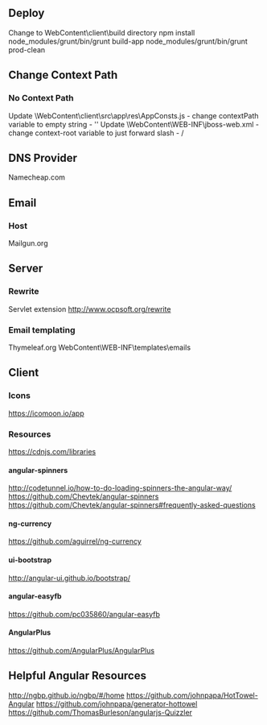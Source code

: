 
## Deploy

Change to WebContent\client\build directory
npm install
node_modules/grunt/bin/grunt build-app
node_modules/grunt/bin/grunt prod-clean

## Change Context Path

### No Context Path

Update \WebContent\client\src\app\res\AppConsts.js - change contextPath variable to empty string - ''
Update \WebContent\WEB-INF\jboss-web.xml - change context-root variable to just forward slash - <context-root>/</context-root>

## DNS Provider

Namecheap.com

## Email

### Host

Mailgun.org

## Server

### Rewrite

Servlet extension
http://www.ocpsoft.org/rewrite

### Email templating

Thymeleaf.org
WebContent\WEB-INF\templates\emails

## Client

### Icons
https://icomoon.io/app

### Resources
https://cdnjs.com/libraries

#### angular-spinners
http://codetunnel.io/how-to-do-loading-spinners-the-angular-way/
https://github.com/Chevtek/angular-spinners
https://github.com/Chevtek/angular-spinners#frequently-asked-questions


#### ng-currency
https://github.com/aguirrel/ng-currency


#### ui-bootstrap
http://angular-ui.github.io/bootstrap/

#### angular-easyfb
https://github.com/pc035860/angular-easyfb

#### AngularPlus
https://github.com/AngularPlus/AngularPlus

## Helpful Angular Resources

http://ngbp.github.io/ngbp/#/home
https://github.com/johnpapa/HotTowel-Angular
https://github.com/johnpapa/generator-hottowel
https://github.com/ThomasBurleson/angularjs-Quizzler

